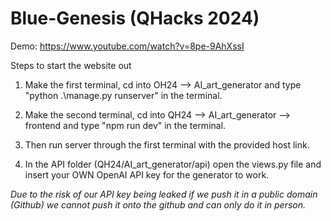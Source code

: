 # Blue-Genesis (QHacks 2024)

Demo: https://www.youtube.com/watch?v=8pe-9AhXssI

Steps to start the website out

1. Make the first terminal, cd into OH24 --> AI_art_generator and type "python .\manage.py runserver" in the terminal.

2. Make the second terminal, cd into QH24 --> AI_art_generator --> frontend and type "npm run dev" in the terminal.

3. Then run server through the first terminal with the provided host link.

4. In the API folder (QH24/AI_art_generator/api) open the views.py file and insert your OWN OpenAI API key for the generator to work.

*Due to the risk of our API key being leaked if we push it in a public domain (Github) we cannot push it onto the github and can only do it in person.*
